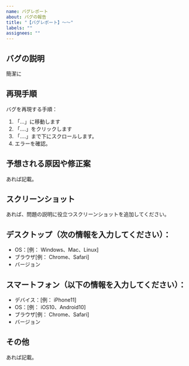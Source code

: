 ```yaml
---
name: バグレポート
about: バグの報告
title: "【バグレポート】～～"
labels: ""
assignees: ""
---
```


## バグの説明

簡潔に

## 再現手順

バグを再現する手順：

1. 「...」に移動します
2. 「....」をクリックします
3. 「....」まで下にスクロールします。
4. エラーを確認。

## 予想される原因や修正案

あれば記載。

## スクリーンショット

あれば、問題の説明に役立つスクリーンショットを追加してください。

## デスクトップ（次の情報を入力してください）：

- OS：[例： Windows、Mac、Linux]
- ブラウザ[例： Chrome、Safari]
- バージョン

## スマートフォン（以下の情報を入力してください）：

- デバイス：[例： iPhone11]
- OS：[例： iOS10、Android10]
- ブラウザ[例： Chrome、Safari]
- バージョン

## その他

あれば記載。
